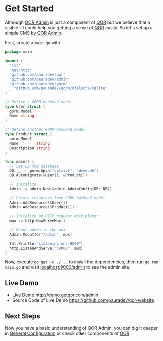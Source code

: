 # Get Started

Although [QOR Admin](admin/README.md) is just a component of [QOR](https://github.com/pauradev/qor) but we believe that a visible UI could help you getting a sense of [QOR](https://github.com/pauradev/qor) easily. So let's set up a simple CMS by [QOR Admin](admin/README.md).

First, create a `main.go` with

```go
package main

import (
  "fmt"
  "net/http"
  "github.com/pauradev/qor"
  "github.com/pauradev/admin"
  "github.com/pauradev/gorm"
  _ "github.com/pauradev/gorm/dialects/sqlite"
)

// Define a GORM-backend model
type User struct {
  gorm.Model
  Name string
}

// Define another GORM-backend model
type Product struct {
  gorm.Model
  Name        string
  Description string
}

func main() {
  // Set up the database
  DB, _ := gorm.Open("sqlite3", "demo.db")
  DB.AutoMigrate(&User{}, &Product{})

  // Initalize
  Admin := admin.New(&admin.AdminConfig{DB: DB})

  // Create resources from GORM-backend model
  Admin.AddResource(&User{})
  Admin.AddResource(&Product{})

  // Initalize an HTTP request multiplexer
  mux := http.NewServeMux()

  // Mount admin to the mux
  Admin.MountTo("/admin", mux)

  fmt.Println("Listening on: 9000")
  http.ListenAndServe(":9000", mux)
}
```

Now, execute `go get -u ./...` to install the dependencies, then run `go run main.go` and visit [localhost:9000/admin](localhost:9000/admin) to see the admin site.

## Live Demo

* Live Demo http://demo.getqor.com/admin
* Source Code of Live Demo https://github.com/pauradev/qor-website

## Next Steps

Now you have a basic understanding of QOR Admin, you can dig it deeper in [General Configuration](/admin/general.md) or check other components of [QOR](https://github.com/pauradev/qor).
